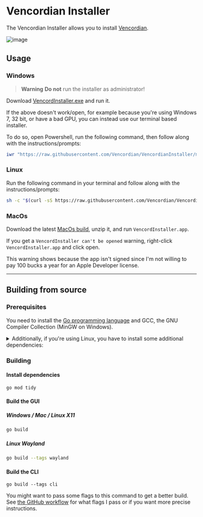 # Vencordian Installer

The Vencordian Installer allows you to install [Vencordian](https://github.com/Vencordian/Vencordian).

![image](https://user-images.githubusercontent.com/45497981/226734476-5fb42420-844d-4e27-ae06-4799118e086e.png)

## Usage

### Windows

> **Warning**
**Do not** run the installer as administrator!

Download [VencordInstaller.exe](https://github.com/Vencordian/VencordianInstaller/releases/latest/download/VencordInstaller.exe) and run it.

If the above doesn't work/open, for example because you're using Windows 7, 32 bit, or have a bad GPU, you can instead use our terminal based installer.

To do so, open Powershell, run the following command, then follow along with the instructions/prompts:

```ps1
iwr "https://raw.githubusercontent.com/Vencordian/VencordianInstaller/main/install.ps1" -UseBasicParsing | iex
```

### Linux

Run the following command in your terminal and follow along with the instructions/prompts:

```sh
sh -c "$(curl -sS https://raw.githubusercontent.com/Vencordian/VencordianInstaller/main/install.sh)"
```

### MacOs

Download the latest [MacOs build](https://github.com/Vencordian/VencordianInstaller/releases/latest/download/VencordInstaller.MacOS.zip), unzip it, and run `VencordInstaller.app`.

If you get a `VencordInstaller can't be opened` warning, right-click `VencordInstaller.app` and click open.

This warning shows because the app isn't signed since I'm not willing to pay 100 bucks a year for an Apple Developer license.

___

## Building from source

### Prerequisites

You need to install the [Go programming language](https://go.dev/doc/install) and GCC, the GNU Compiler Collection (MinGW on Windows).

<details>
<summary>Additionally, if you're using Linux, you have to install some additional dependencies:</summary>

#### Base dependencies
```sh
apt install -y pkg-config libsdl2-dev libglx-dev libgl1-mesa-dev
```

#### X11 dependencies
```sh
apt install -y xorg-dev
```

#### Wayland dependencies
```sh
apt install -y libwayland-dev libxkbcommon-dev wayland-protocols extra-cmake-modules
```

</details>

### Building

#### Install dependencies

```sh
go mod tidy
```

#### Build the GUI

##### Windows / Mac / Linux X11
```sh
go build
```

##### Linux Wayland
```sh
go build --tags wayland
```

#### Build the CLI
```
go build --tags cli
```

You might want to pass some flags to this command to get a better build.
See [the GitHub workflow](https://github.com/Vendicated/VencordInstaller/blob/main/.github/workflows/release.yml) for what flags I pass or if you want more precise instructions.
